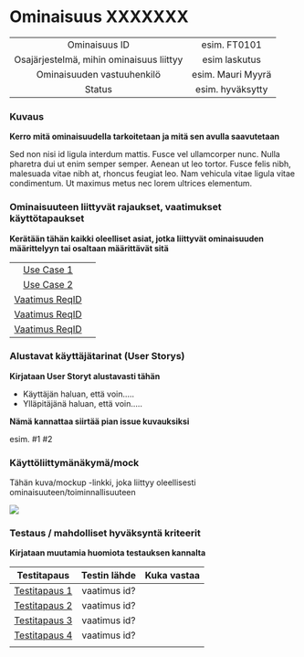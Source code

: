 # Ominaisuus XXXXXXX

| | |
|:-:|:-:|
| Ominaisuus ID |esim. FT0101 |
| Osajärjestelmä, mihin ominaisuus liittyy | esim laskutus |
| Ominaisuuden vastuuhenkilö | esim. Mauri Myyrä |
| Status | esim. hyväksytty |

### Kuvaus

__Kerro mitä ominaisuudella tarkoitetaan ja mitä sen avulla saavutetaan__

Sed non nisi id ligula interdum mattis. Fusce vel ullamcorper nunc. Nulla pharetra dui ut enim semper semper. 
Aenean ut leo tortor. Fusce felis nibh, malesuada vitae nibh at, rhoncus feugiat leo. Nam vehicula vitae ligula 
vitae condimentum. Ut maximus metus nec lorem ultrices elementum.


### Ominaisuuteen liittyvät rajaukset, vaatimukset käyttötapaukset

__Kerätään tähän kaikki oleelliset asiat, jotka liittyvät ominaisuuden määrittelyyn tai osaltaan määrittävät sitä__

| | |
|:-:|:-:|
| [Use Case 1](FT1-kayttotapaus.md) | |
| [Use Case 2](FT2-kayttotapaus.md) | |
| [Vaatimus ReqID]() |  | 
| [Vaatimus ReqID]() |  | 
| [Vaatimus ReqID]() |  | 

### Alustavat käyttäjätarinat (User Storys)

__Kirjataan User Storyt alustavasti tähän__

* Käyttäjän haluan, että voin.....
* Ylläpitäjänä haluan, että voin.....

__Nämä kannattaa siirtää pian issue kuvauksiksi__

esim. #1 #2


### Käyttöliittymänäkymä/mock 

Tähän kuva/mockup -linkki, joka liittyy oleellisesti ominaisuuteen/toiminnallisuuteen

![](https://openclipart.org/image/300px/svg_to_png/247488/1461589195.png)


### Testaus / mahdolliset hyväksyntä kriteerit 

__Kirjataan muutamia huomiota testauksen kannalta__

| Testitapaus  | Testin lähde  | Kuka vastaa  |
|:-: | :-:|:-:|
| [Testitapaus 1]()  | vaatimus id?   |   |
| [Testitapaus 2]()  | vaatimus id?   |   |
| [Testitapaus 3]()  | vaatimus id?   |   |
| [Testitapaus 4]()  | vaatimus id?   |   |
| | |





